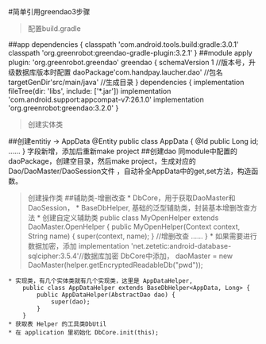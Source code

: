 #简单引用greendao3步骤
>配置build.gradle

##app
     dependencies {
            classpath 'com.android.tools.build:gradle:3.0.1'
            classpath 'org.greenrobot:greendao-gradle-plugin:3.2.1'
      }
##module
      apply plugin: 'org.greenrobot.greendao'
      greendao {
          schemaVersion 1                         //版本号，升级数据库版本时配置
          daoPackage'com.handpay.laucher.dao'     //包名
          targetGenDir'src/main/java'             //生成目录
      }
      dependencies {
          implementation fileTree(dir: 'libs', include: ['*.jar'])
          implementation 'com.android.support:appcompat-v7:26.1.0'
          implementation 'org.greenrobot:greendao:3.2.0'
      }
>创建实体类

##创建entitiy -> AppData
    @Entity
    public class AppData {
        @Id
        public Long id;
        ……
    }
    字段新增，添加后重新make project
##创建dao
    同module中配置的daoPackage，创建空目录，然后make project，生成对应的Dao/DaoMaster/DaoSession文件
    ，自动补全AppData中的get,set方法，构造函数。    

>创建操作类
##辅助类-增删改查
     * DbCore，用于获取DaoMaster和DaoSession，
     * BaseDbHelper, 基础的泛型辅助类，封装基本增删改查方法
     * 创建自定义辅助类
         public class MyOpenHelper extends DaoMaster.OpenHelper {
             public MyOpenHelper(Context context, String name) {
                 super(context, name);
             }
             //增删改查
             ……
         }
    * 如果需要进行数据加密，添加
         implementation 'net.zetetic:android-database-sqlcipher:3.5.4'//数据库加密
         DbCore中添加，
         daoMaster = new DaoMaster(helper.getEncryptedReadableDb("pwd"));
         
    * 实现类，有几个实体类就有几个实现类，这里是 AppDataHelper,
        public class AppDataHelper extends BaseDbHelper<AppData, Long> {
            public AppDataHelper(AbstractDao dao) {
                super(dao);
            }
        }
    * 获取表 Helper 的工具类DbUtil    
    * 在 application 里初始化 DbCore.init(this);  
     
